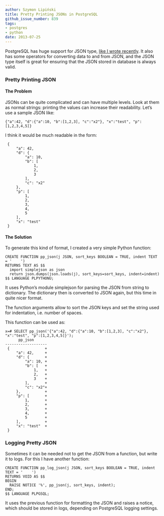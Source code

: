 ```yaml
---
author: Szymon Lipiński
title: Pretty Printing JSONs in PostgreSQL
github_issue_number: 839
tags:
- postgres
- python
date: 2013-07-25
---
```


PostgreSQL has huge support for JSON type, [ like I wrote recently](/2013/06/postgresql-as-nosql-with-data-validation.html). It also has some operators for converting data to and from JSON, and the JSON type itself is great for ensuring that the JSON stored in database is always valid.

### Pretty Printing JSON

#### The Problem

JSONs can be quite complicated and can have multiple levels. Look at them as normal strings: printing the values can increase their readability. Let’s use a sample JSON like:

```
{"a":42, "d":{"a":10, "b":[1,2,3], "c":"x2"}, "x":"test", "p":[1,2,3,4,5]}
```

I think it would be much readable in the form:

```
 {
     "a": 42,
     "d": {
         "a": 10,
         "b": [
             1,
             2,
             3
         ],
         "c": "x2"
     },
     "p": [
         1,
         2,
         3,
         4,
         5
     ],
     "x": "test"
 }
```

#### The Solution

To generate this kind of format, I created a very simple Python function:

```
CREATE FUNCTION pp_json(j JSON, sort_keys BOOLEAN = TRUE, indent TEXT = '    ')
RETURNS TEXT AS $$
  import simplejson as json
  return json.dumps(json.loads(j), sort_keys=sort_keys, indent=indent)
$$ LANGUAGE PLPYTHONU;
```

It uses Python’s module simplejson for parsing the JSON from string to dictionary. The dictionary then is converted to JSON again, but this time in quite nicer format.

The function arguments allow to sort the JSON keys and set the string used for indentation, i.e. number of spaces.

This function can be used as:

```
x=# SELECT pp_json('{"a":42, "d":{"a":10, "b":[1,2,3], "c":"x2"}, "x":"test", "p":[1,2,3,4,5]}');
      pp_json
-------------------
 {                +
     "a": 42,     +
     "d": {       +
         "a": 10, +
         "b": [   +
             1,   +
             2,   +
             3    +
         ],       +
         "c": "x2"+
     },           +
     "p": [       +
         1,       +
         2,       +
         3,       +
         4,       +
         5        +
     ],           +
     "x": "test"  +
 }
```

### Logging Pretty JSON

Sometimes it can be needed not to get the JSON from a function, but write it to logs. For this I have another function:

```
CREATE FUNCTION pp_log_json(j JSON, sort_keys BOOLEAN = TRUE, indent TEXT = '    ')
RETURNS VOID AS $$
BEGIN
  RAISE NOTICE '%', pp_json(j, sort_keys, indent);
END;
$$ LANGUAGE PLPGSQL;
```

It uses the previous function for formatting the JSON and raises a notice, which should be stored in logs, depending on PostgreSQL logging settings.
